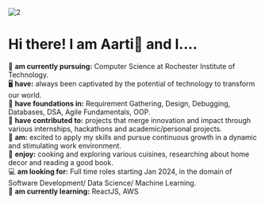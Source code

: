 
![2](https://github.com/aartinayak/aartinayak/assets/69034823/c7ee3de3-d4be-4df7-aad7-20ea3eac1780)

# Hi there! I am Aarti🌱 and I....

🏫 **am currently pursuing:**  Computer Science at Rochester Institute of Technology.<br />
🖥️ **have:**  always been captivated by the potential of technology to transform our world.<br />
📖 **have foundations in:**  Requirement Gathering, Design, Debugging, Databases, DSA, Agile Fundamentals, OOP.<br />
🧁 **have contributed to:**  projects that merge innovation and impact through various internships, hackathons and academic/personal projects.<br />
🏢 **am:**  excited to apply my skills and pursue continuous growth in a dynamic and stimulating work environment.<br />
🍓 **enjoy:**  cooking and exploring various cuisines, researching about home decor and reading a good book.<br />
💻 **am looking for:**  Full time roles starting Jan 2024, in the domain of Software Development/ Data Science/ Machine Learning.<br />
🍵 **am currently learning:** ReactJS, AWS<br />
